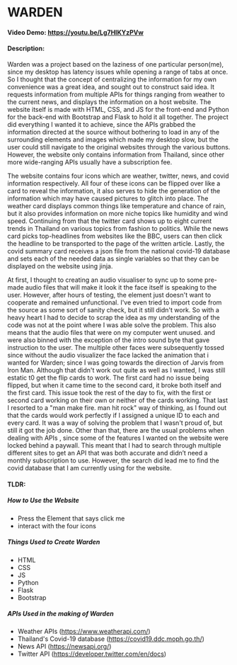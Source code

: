 # WARDEN
#### Video Demo:  https://youtu.be/Lg7HlKYzPVw
#### Description:
Warden was a project based on the laziness of one particular person(me), since my desktop has latency issues while opening a range of tabs at once. So I thought that the concept of centralizing the information for my own convenience was a great idea, and sought out to construct said idea. It requests information from multiple APIs for things ranging from weather to the current news, and displays the information on a host website. The website itself is made with HTML, CSS, and JS for the front-end and Python for the back-end with Bootstrap and Flask to hold it all together. The project did everything I wanted it to achieve, since the APIs grabbed the information directed at the source without bothering to load in any of the surrounding elements and images which made my desktop slow, but the user could still navigate to the original websites through the various buttons. However, the website only contains information from Thailand, since other more wide-ranging APIs usually have a subscription fee.

The website contains four icons which are weather, twitter, news, and covid information respectively. All four of these icons can be flipped over like a card to reveal the information, it also serves to hide the generation of the information which may have caused pictures to glitch into place. The weather card displays common things like temperature and chance of rain, but it also provides information on more niche topics like humidity and wind speed. Continuing from that the twitter card shows up to eight current trends in Thailand on various topics from fashion to politics. While the news card picks top-headlines from websites like the BBC, users can then click the headline to be transported to the page of the written article. Lastly, the covid summary card receives a json file from the national covid-19 database and sets each of the needed data as single variables so that they can be displayed on the website using jinja.

At first, I thought to creating an audio visualiser to sync up to some pre-made audio files that will make it look it the face itself is speaking to the user. However, after hours of testing, the element just doesn't want to cooperate and remained unfunctional. I've even tried to import code from the source as some sort of sanity check, but it still didn't work. So with a heavy heart I had to decide to scrap the idea as my understanding of the code was not at the point where I was able solve the problem. This also means that the audio files that were on my computer went unused. and were also binned with the exception of the intro sound byte that gave instruction to the user. The multiple other faces were subsequently tossed since without the audio visualizer the face lacked the animation that i wanted for Warden; since I was going towards the direction of Jarvis from Iron Man. Although that didn't work out quite as well as I wanted, I was still estatic t0 get the flip cards to work. The first card had no issue being flipped, but when it came time to the second card, it broke both itself and the first card. This issue took the rest of the day to fix, with the first or second card working on their own or neither of the cards working. That last I resorted to a "man make fire. man hit rock" way of thinking, as I found out that the cards would work perfectly if I assigned a unique ID to each and every card. It was a way of solving the problem that I wasn't proud of, but still it got the job done. Other than that, there are the usual problems when dealing with APIs , since some of the features I wanted on the website were locked behind a paywall. This meant that I had to search through multiple different sites to get an API that was both accurate and didn’t need a monthly subscription to use. However, the search did lead me to find the covid database that I am currently using for the website. 

#### TLDR:
##### How to Use the Website
- Press the Element that says click me
- interact with the four icons

##### Things Used to Create Warden
- HTML
- CSS
- JS
- Python
- Flask
- Bootstrap

##### APIs Used in the making of Warden
- Weather APIs (https://www.weatherapi.com/)
- Thailand's Covid-19 database (https://covid19.ddc.moph.go.th/)
- News API (https://newsapi.org/)
- Twitter API (https://developer.twitter.com/en/docs)
